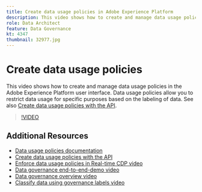 ```yaml
---
title: Create data usage policies in Adobe Experience Platform
description: This video shows how to create and manage data usage policies in the Adobe Experience Platform user interface. Data usage policies allow you to restrict data usage for specific purposes based on the labeling of data. 
role: Data Architect
feature: Data Governance
kt: 4347
thumbnail: 32977.jpg
---
```


# Create data usage policies

This video shows how to create and manage data usage policies in the Adobe Experience Platform user interface. Data usage policies allow you to restrict data usage for specific purposes based on the labeling of data. See also [Create data usage policies with the API](https://experienceleague.adobe.com/docs/experience-platform/data-governance/policies/create.html).

>[!VIDEO](https://video.tv.adobe.com/v/32977?quality=12&learn=on)

## Additional Resources

* [Data usage policies documentation](https://experienceleague.adobe.com/docs/experience-platform/data-governance/policies/overview.html)
* [Create data usage policies with the API](https://experienceleague.adobe.com/docs/experience-platform/data-governance/policies/create.html)
* [Enforce data usage policies in Real-time CDP video](enforce-data-usage-policies-in-real-time-cdp.md)
* [Data governance end-to-end-demo video](introduction-to-data-governance.md)
* [Data governance overview video](understanding-data-governance.md)
* [Classify data using governance labels video](classify-data-using-governance-labels.md)
